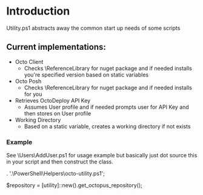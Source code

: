 # Introduction
Utility.ps1 abstracts away the common start up needs of some scripts

## Current implementations:
- Octo Client
  - Checks \ReferenceLibrary for nuget package and if needed installs you're specified version based on static variables
- Octo Posh
  - Checks \ReferenceLibrary for nuget package and if needed installs for you
- Retrieves OctoDeploy API Key
  - Assumes User profile and if needed prompts user for API Key and then stores on User profile
- Working Directory
  - Based on a static variable, creates a working directory if not exists

### Example
See \Users\AddUser.ps1 for usage example but basically just dot source this in your script and then construct the class.

. '.\PowerShell\Helpers\octo-utility.ps1';

$repository = [utility]::new().get_octopus_repository();

